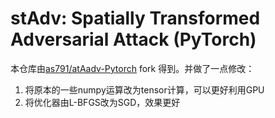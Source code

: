 # stAdv: Spatially Transformed Adversarial Attack (PyTorch)

本仓库由[as791/atAadv-Pytorch](https://github.com/as791/stAdv-PyTorch/tree/main) fork 得到。并做了一点修改：

1. 将原本的一些numpy运算改为tensor计算，可以更好利用GPU
2. 将优化器由L-BFGS改为SGD，效果更好
